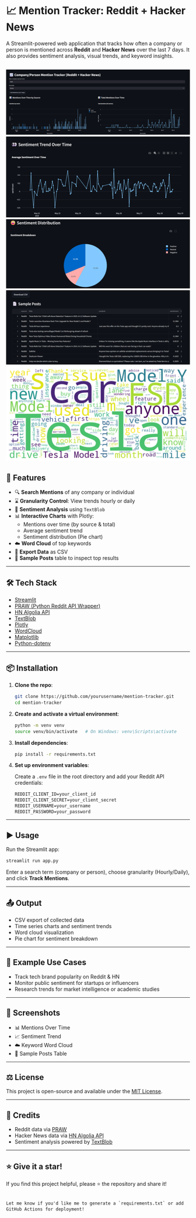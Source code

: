 # 📈 Mention Tracker: Reddit + Hacker News

A Streamlit-powered web application that tracks how often a company or person is mentioned across **Reddit** and **Hacker News** over the last 7 days. It also provides sentiment analysis, visual trends, and keyword insights.

![Streamlit UI Screenshot](ss_for_readme.png) <!-- Optional: Add a screenshot image -->
![Streamlit UI Screenshot](ss_for_readme1.png)
![Streamlit UI Screenshot](ss_for_readme2.png)
![Streamlit UI Screenshot](ss_for_readme3.png)
![Streamlit UI Screenshot](ss_for_readme4.png)
---

## 🚀 Features

- 🔍 **Search Mentions** of any company or individual
- ⌛ **Granularity Control**: View trends hourly or daily
- 💬 **Sentiment Analysis** using `TextBlob`
- 📊 **Interactive Charts** with Plotly:
  - Mentions over time (by source & total)
  - Average sentiment trend
  - Sentiment distribution (Pie chart)
- ☁️ **Word Cloud** of top keywords
- 📁 **Export Data** as CSV
- 📰 **Sample Posts** table to inspect top results

---

## 🛠️ Tech Stack

- [Streamlit](https://streamlit.io/)
- [PRAW (Python Reddit API Wrapper)](https://praw.readthedocs.io/)
- [HN Algolia API](https://hn.algolia.com/api)
- [TextBlob](https://textblob.readthedocs.io/)
- [Plotly](https://plotly.com/python/)
- [WordCloud](https://github.com/amueller/word_cloud)
- [Matplotlib](https://matplotlib.org/)
- [Python-dotenv](https://pypi.org/project/python-dotenv/)

---

## 📦 Installation

1. **Clone the repo**:
   ```bash
   git clone https://github.com/yourusername/mention-tracker.git
   cd mention-tracker
    ```

2. **Create and activate a virtual environment**:

   ```bash
   python -m venv venv
   source venv/bin/activate   # On Windows: venv\Scripts\activate
   ```

3. **Install dependencies**:

   ```bash
   pip install -r requirements.txt
   ```

4. **Set up environment variables**:

   Create a `.env` file in the root directory and add your Reddit API credentials:

   ```env
   REDDIT_CLIENT_ID=your_client_id
   REDDIT_CLIENT_SECRET=your_client_secret
   REDDIT_USERNAME=your_username
   REDDIT_PASSWORD=your_password
   ```

---

## ▶️ Usage

Run the Streamlit app:

```bash
streamlit run app.py
```

Enter a search term (company or person), choose granularity (Hourly/Daily), and click **Track Mentions**.

---

## 📤 Output

* CSV export of collected data
* Time series charts and sentiment trends
* Word cloud visualization
* Pie chart for sentiment breakdown

---

## 🤖 Example Use Cases

* Track tech brand popularity on Reddit & HN
* Monitor public sentiment for startups or influencers
* Research trends for market intelligence or academic studies

---

## 📸 Screenshots

<!-- Include screenshots if available -->

* 📊 Mentions Over Time
* 📈 Sentiment Trend
* ☁️ Keyword Word Cloud
* 📄 Sample Posts Table

---

## ⚖️ License

This project is open-source and available under the [MIT License](LICENSE).

---

## 🙌 Credits

* Reddit data via [PRAW](https://praw.readthedocs.io/)
* Hacker News data via [HN Algolia API](https://hn.algolia.com/api)
* Sentiment analysis powered by [TextBlob](https://textblob.readthedocs.io/)

---

## ⭐️ Give it a star!

If you find this project helpful, please ⭐️ the repository and share it!

```

Let me know if you'd like me to generate a `requirements.txt` or add GitHub Actions for deployment!
```
